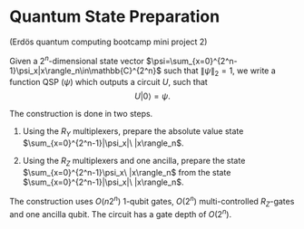 # Quantum State Preparation

(Erdös quantum computing bootcamp mini project 2)

Given a $2^n$-dimensional state vector $\psi=\sum_{x=0}^{2^n-1}\psi_x|x\rangle_n\in\mathbb{C}^{2^n}$ such that $\lVert \psi \rVert_2=1$, we write a function QSP $(\psi)$ which outputs a circuit $U$, such that 
$$U|0\rangle = \psi .$$

The construction is done in two steps. 

1. Using the $R_Y$ multiplexers, prepare the absolute value state $\sum_{x=0}^{2^n-1}|\psi_x|\ |x\rangle_n$.

2. Using the $R_Z$ multiplexers and one ancilla, prepare the state $\sum_{x=0}^{2^n-1}\psi_x\ |x\rangle_n$ from the state $\sum_{x=0}^{2^n-1}|\psi_x|\ |x\rangle_n$.

The construction uses $O(n 2^n)$ $1$-qubit gates, $O(2^n)$ multi-controlled $R_Z$-gates and one ancilla qubit. The circuit has a gate depth of $O(2^n)$.
